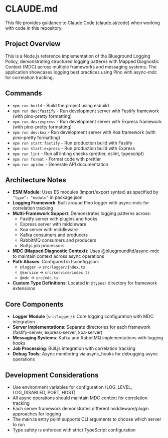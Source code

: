 # CLAUDE.md

This file provides guidance to Claude Code (claude.ai/code) when working with code in this repository.

## Project Overview

This is a Node.js reference implementation of the Blueground Logging Policy, demonstrating structured logging patterns with Mapped Diagnostic Context (MDC) across multiple frameworks and messaging systems. The application showcases logging best practices using Pino with async-mdc for correlation tracking.

## Commands

- `npm run build` - Build the project using esbuild
- `npm run dev:fastify` - Run development server with Fastify framework (with pino-pretty formatting)
- `npm run dev:express` - Run development server with Express framework (with pino-pretty formatting)
- `npm run dev:koa` - Run development server with Koa framework (with pino-pretty formatting)
- `npm run start:fastify` - Run production build with Fastify
- `npm run start:express` - Run production build with Express
- `npm run lint` - Run all linting checks (prettier, eslint, typescript)
- `npm run format` - Format code with prettier
- `npm run apidoc` - Generate API documentation

## Architecture Notes

- **ESM Module**: Uses ES modules (import/export syntax) as specified by `"type": "module"` in package.json
- **Logging Framework**: Built around Pino logger with async-mdc for correlation tracking
- **Multi-Framework Support**: Demonstrates logging patterns across:
  - Fastify server with plugins and hooks
  - Express server with middleware
  - Koa server with middleware
  - Kafka consumers and producers
  - RabbitMQ consumers and producers
  - Bull.js job processors
- **MDC (Mapped Diagnostic Context)**: Uses @bluegroundltd/async-mdc to maintain context across async operations
- **Path Aliases**: Configured in tsconfig.json:
  - `@logger` → `src/logger/index.ts`
  - `@service` → `src/service/index.ts`
  - `@mdc` → `src/mdc.ts`
- **Custom Type Definitions**: Located in `@types/` directory for framework extensions

## Core Components

- **Logger Module** (`src/logger/`): Core logging configuration with MDC integration
- **Server Implementations**: Separate directories for each framework (fastify-server, express-server, koa-server)
- **Messaging Systems**: Kafka and RabbitMQ implementations with logging hooks
- **Job Processing**: Bull.js integration with correlation tracking
- **Debug Tools**: Async monitoring via async_hooks for debugging async operations

## Development Considerations

- Use environment variables for configuration (LOG_LEVEL, LOG_DISABLED, PORT, HOST)
- All async operations should maintain MDC context for correlation tracking
- Each server framework demonstrates different middleware/plugin approaches for logging
- The main.ts entry point supports CLI arguments to choose which server to run
- Type safety is enforced with strict TypeScript configuration